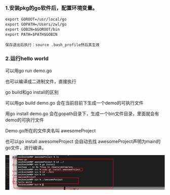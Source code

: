 ### 1.安装pkg的go软件后，配置环境变量。

```
export GOROOT=/usr/local/go
export GOPATH=/Users/zwl/go
export GOBIN=$GOROOT/bin
export PATH=$PATH$GOBIN

保存退出后执行：source .bash_profile然后其生效
```



### 2.运行hello world

可以用go run demo.go

也可以编译成二进制文件，直接执行

go build和go install的区别

可以用go build demo.go 会在当前目前下生成一个demo的可执行文件

用go install demo.go 会在gopath目录下，生成一个bin文件目录，里面就会有demo的可执行文件



Demo.go所在的文件夹名叫 awesomeProject 

也可以go install awesomeProject 会自动去找 awesomeProject声明为main的go文件，进行编译。

![image-20220605181157148](../../img/image-20220605181157148.png)